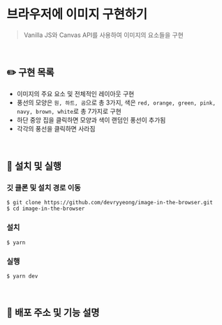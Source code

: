 # 브라우저에 이미지 구현하기

> Vanilla JS와 Canvas API를 사용하여 이미지의 요소들을 구현

<br>

## ✏️ 구현 목록
- 이미지의 주요 요소 및 전체적인 레이아웃 구현
- 풍선의 모양은 `원, 하트, 곰`으로 총 3가지, 색은 `red, orange, green, pink, navy, brown, white`로 총 7가지로 구현
- 하단 중앙 집을 클릭하면 모양과 색이 랜덤인 풍선이 추가됨
- 각각의 풍선을 클릭하면 사라짐

<br>

## 🔧 설치 및 실행

### 깃 클론 및 설치 경로 이동

```
$ git clone https://github.com/devryyeong/image-in-the-browser.git
$ cd image-in-the-browser
```

### 설치

```
$ yarn
```

### 실행

```
$ yarn dev
```

<br>

## 📎 배포 주소 및 기능 설명


